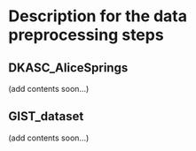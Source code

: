 # Description for the data preprocessing steps

## DKASC_AliceSprings
(add contents soon...)

## GIST_dataset
(add contents soon...)
